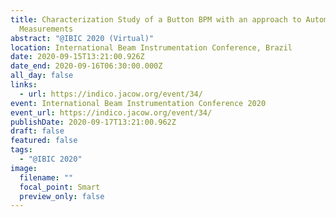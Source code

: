 ```yaml
---
title: Characterization Study of a Button BPM with an approach to Automated
  Measurements
abstract: "@IBIC 2020 (Virtual)"
location: International Beam Instrumentation Conference, Brazil
date: 2020-09-15T13:21:00.926Z
date_end: 2020-09-16T06:30:00.000Z
all_day: false
links:
  - url: https://indico.jacow.org/event/34/
event: International Beam Instrumentation Conference 2020
event_url: https://indico.jacow.org/event/34/
publishDate: 2020-09-17T13:21:00.962Z
draft: false
featured: false
tags:
  - "@IBIC 2020"
image:
  filename: ""
  focal_point: Smart
  preview_only: false
---
```

